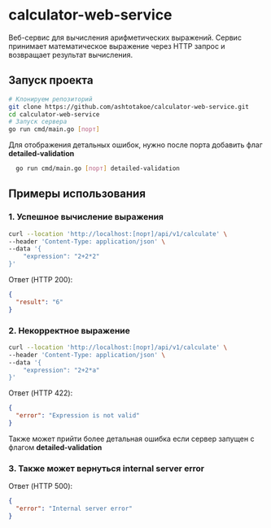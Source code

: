 # calculator-web-service

Веб-сервис для вычисления арифметических выражений. Сервис принимает математическое выражение через HTTP запрос и возвращает результат вычисления.

## Запуск проекта

```bash
# Клонируем репозиторий
git clone https://github.com/ashtotakoe/calculator-web-service.git
cd calculator-web-service
# Запуск сервера
go run cmd/main.go [порт]
```

Для отображения детальных ошибок, нужно после порта добавить флаг **detailed-validation**

```bash
  go run cmd/main.go [порт] detailed-validation
```

## Примеры использования

### 1. Успешное вычисление выражения

```bash
curl --location 'http://localhost:[порт]/api/v1/calculate' \
--header 'Content-Type: application/json' \
--data '{
    "expression": "2+2*2"
}'
```

Ответ (HTTP 200):

```json
{
  "result": "6"
}
```

### 2. Некорректное выражение

```bash
curl --location 'http://localhost:[порт]/api/v1/calculate' \
--header 'Content-Type: application/json' \
--data '{
    "expression": "2+2*a"
}'
```

Ответ (HTTP 422):

```json
{
  "error": "Expression is not valid" 
}
```
Также может прийти более детальная ошибка если сервер запущен с флагом **detailed-validation**

### 3. Также может вернуться internal server error

Ответ (HTTP 500):

```json
{
  "error": "Internal server error"
}
```
